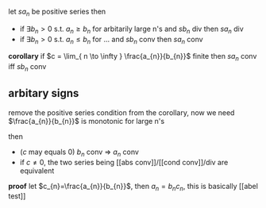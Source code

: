 let $sa_{n}$ be positive series
then
- if $\exists b_{n}>0$ s.t. $a_{n}\geq b_{n}$ for arbitarily large n's and $sb_{n}$ div then $sa_{n}$ div
- if $\exists b_{n}>0$ s.t. $a_{n}\leq b_{n}$ for ... and $sb_{n}$ conv then $sa_{n}$ conv

**corollary**
if $c = \lim_{ n \to \infty } \frac{a_{n}}{b_{n}}$ finite then $sa_{n}$ conv iff $sb_{n}$ conv

## arbitary signs
remove the positive series condition from the corollary, now we need $\frac{a_{n}}{b_{n}}$ is monotonic for large n's

then
- ($c$ may equals 0) $b_{n}$ conv => $a_{n}$ conv
- if $c\ne 0$, the two series being [[abs conv]]/[[cond conv]]/div are equivalent

**proof**
let $c_{n}=\frac{a_{n}}{b_{n}}$, then $a_{n}=b_{n}c_{n}$, this is basically [[abel test]]